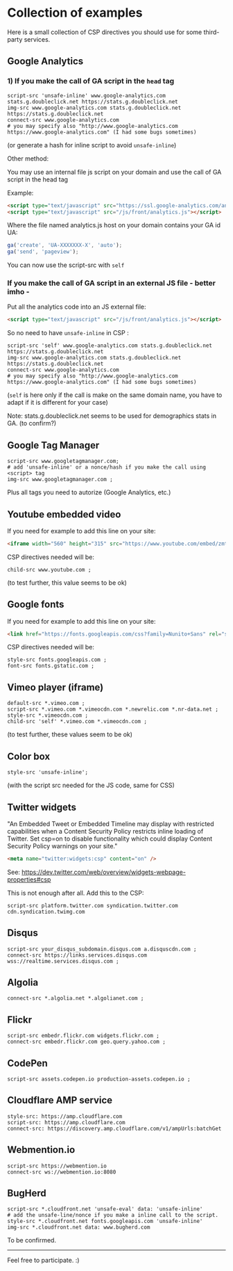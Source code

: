 # Collection of examples

Here is a small collection of CSP directives you should use for some third-party services.

## Google Analytics

### 1) If you make the call of GA script in the `head` tag

```
script-src 'unsafe-inline' www.google-analytics.com stats.g.doubleclick.net https://stats.g.doubleclick.net
img-src www.google-analytics.com stats.g.doubleclick.net https://stats.g.doubleclick.net
connect-src www.google-analytics.com
# you may specify also "http://www.google-analytics.com https://www.google-analytics.com" (I had some bugs sometimes)
```

(or generate a hash for inline script to avoid `unsafe-inline`)

Other method:

You may use an internal file js script on your domain and use the call of GA script in the head tag

Example:

```html
<script type="text/javascript" src="https://ssl.google-analytics.com/analytics.js"></script>
<script type="text/javascript" src="/js/front/analytics.js"></script>
```

Where the file named analytics.js host on your domain contains your GA id UA:
```javascript
ga('create', 'UA-XXXXXXX-X', 'auto');
ga('send', 'pageview');
```

You can now use the script-src with `self`

### If you make the call of GA script in an external JS file - __better imho__ -

Put all the analytics code into an JS external file:

```html
<script type="text/javascript" src="/js/front/analytics.js"></script>
```  

So no need to have `unsafe-inline` in CSP :

```
script-src 'self' www.google-analytics.com stats.g.doubleclick.net https://stats.g.doubleclick.net
img-src www.google-analytics.com stats.g.doubleclick.net https://stats.g.doubleclick.net
connect-src www.google-analytics.com
# you may specify also "http://www.google-analytics.com https://www.google-analytics.com" (I had some bugs sometimes)
```


(`self` is here only if the call is make on the same domain name, you have to adapt if it is different for your case)

Note: stats.g.doubleclick.net seems to be used for demographics stats in GA. (to confirm?)

## Google Tag Manager

```
script-src www.googletagmanager.com; 
# add 'unsafe-inline' or a nonce/hash if you make the call using <script> tag
img-src www.googletagmanager.com ;
```

Plus all tags you need to autorize (Google Analytics, etc.)


## Youtube embedded video

If you need for example to add this line on your site:

```html
<iframe width="560" height="315" src="https://www.youtube.com/embed/zmtasab_9z4" frameborder="0" allowfullscreen></iframe>
```

CSP directives needed will be:

```
child-src www.youtube.com ;
```

(to test further, this value seems to be ok)

## Google fonts

If you need for example to add this line on your site:

```html
<link href="https://fonts.googleapis.com/css?family=Nunito+Sans" rel="stylesheet"> 
```

CSP directives needed will be:

```
style-src fonts.googleapis.com ;
font-src fonts.gstatic.com ;
```

## Vimeo player (iframe)

```
default-src *.vimeo.com ;
script-src *.vimeo.com *.vimeocdn.com *.newrelic.com *.nr-data.net ;
style-src *.vimeocdn.com ;
child-src 'self' *.vimeo.com *.vimeocdn.com ;
```

(to test further, these values seem to be ok)

## Color box

```
style-src 'unsafe-inline';
```

(with the script src needed for the JS code, same for CSS)


## Twitter widgets

"An Embedded Tweet or Embedded Timeline may display with restricted capabilities when a Content Security Policy restricts inline loading of Twitter. Set csp=on to disable functionality which could display Content Security Policy warnings on your site."

```html
<meta name="twitter:widgets:csp" content="on" />
```

See: https://dev.twitter.com/web/overview/widgets-webpage-properties#csp

This is not enough after all. Add this to the CSP:

```
script-src platform.twitter.com syndication.twitter.com cdn.syndication.twimg.com
```

## Disqus

```
script-src your_disqus_subdomain.disqus.com a.disquscdn.com ;
connect-src https://links.services.disqus.com wss://realtime.services.disqus.com ;
```

## Algolia

```
connect-src *.algolia.net *.algolianet.com ;
```

## Flickr

```
script-src embedr.flickr.com widgets.flickr.com ;
connect-src embedr.flickr.com geo.query.yahoo.com ;
```

## CodePen

```
script-src assets.codepen.io production-assets.codepen.io ;
```

## Cloudflare AMP service

```
style-src: https://amp.cloudflare.com 
script-src: https://amp.cloudflare.com 
connect-src: https://discovery.amp.cloudflare.com/v1/ampUrls:batchGet
```

## Webmention.io

```
script-src https://webmention.io
connect-src ws://webmention.io:8080
```

## BugHerd

```
script-src *.cloudfront.net 'unsafe-eval' data: 'unsafe-inline' 
# add the unsafe-line/nonce if you make a inline call to the script.
style-src *.cloudfront.net fonts.googleapis.com 'unsafe-inline'
img-src *.cloudfront.net data: www.bugherd.com
```
To be confirmed.

---
Feel free to participate. :)
